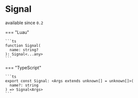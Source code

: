 <div class="pmwdoc-reference-header">
<h1>Signal</h1>
<span>available since <code>0.2</code></span>
</div>

=== "Luau"

    ```ts
    function Signal(
      name: string?
    ): Signal<...any>
    ```

=== "TypeScript"

    ```ts
    export const Signal: <Args extends unknown[] = unknown[]>(
      name?: string
    ) => Signal<Args>
    ```
